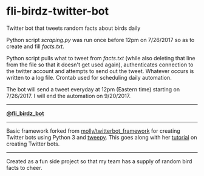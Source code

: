 # fli-birdz-twitter-bot

Twitter bot that tweets random facts about birds daily

Python script *scraping.py* was run once before 12pm on 7/26/2017 so as to create and fill *facts.txt*.

Python script pulls what to tweet from *facts.txt* (while also deleting that line from the file so that it doesn't get used again), authenticates connection to the twitter account and attempts to send out the tweet. Whatever occurs is written to a log file. Crontab used for scheduling daily automation.

The bot will send a tweet everyday at 12pm (Eastern time) starting on 7/26/2017. I will end the automation on 9/20/2017.

---

**[@fli_birdz_bot](https://twitter.com/fli_birdz_bot)**

---

Basic framework forked from [molly/twitterbot_framework](https://github.com/molly/twitterbot_framework) for creating Twitter bots using Python 3 and [tweepy](http://www.tweepy.org). This goes along with her [tutorial](http://blog.mollywhite.net/twitter-bots-pt2/) on creating Twitter bots.

---

Created as a fun side project so that my team has a supply of random bird facts to cheer.
